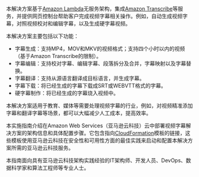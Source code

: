 本解决方案基于[Amazon Lambda][lambda]无服务架构，集成[Amazon Transcribe][transcribe]等服务，并提供网页控制台帮助客户完成视频字幕相关操作。例如，自动生成视频字幕，对照视频校对和编辑字幕，以及生成硬字幕视频。

本解决方案主要包括以下功能：

- 字幕生成：支持MP4，MOV和MKV的视频格式；支持四个小时以内的视频（基于Amazon Transcribe的限制）。
- 字幕编辑：支持校对字幕、编辑字幕、段落拆分及合并，字幕映射以及字幕替换。
- 字幕翻译：支持从源语言翻译成目标语言，并生成字幕。
- 字幕下载：将已经生成的字幕下载成SRT或WEBVTT格式的字幕。
- 硬字幕制作：将已经生成的字幕烧入视频中。

本解决方案适用于教育、媒体等需要处理视频字幕的行业，例如，对视频精准添加字幕和翻译字幕等场景，都可以大幅减少人工成本，提高效率。

本实施指南介绍在Amazon Web Services（亚马逊云科技）云中部署视频字幕解决方案的架构信息和具体配置步骤。它包含指向[CloudFormation][cloudformation]模板的链接，这些模板使用亚马逊云科技在安全性和可用性方面的最佳实践来启动和配置本解决方案所需的亚马逊云科技服务。

本指南面向具有亚马逊云科技架构实践经验的IT架构师、开发人员、DevOps、数据科学家和算法工程师等专业人士。

[lambda]: https://aws.amazon.com/cn/lambda/
[transcribe]: https://aws.amazon.com/cn/transcribe/
[cloudformation]: https://aws.amazon.com/en/cloudformation/